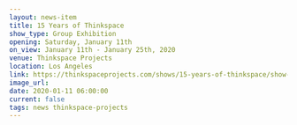 ```yaml
---
layout: news-item
title: 15 Years of Thinkspace
show_type: Group Exhibition
opening: Saturday, January 11th
on_view: January 11th - January 25th, 2020
venue: Thinkspace Projects
location: Los Angeles
link: https://thinkspaceprojects.com/shows/15-years-of-thinkspace/show-pieces/?preview=OG2009TS
image_url:
date: 2020-01-11 06:00:00
current: false
tags: news thinkspace-projects
---
```

